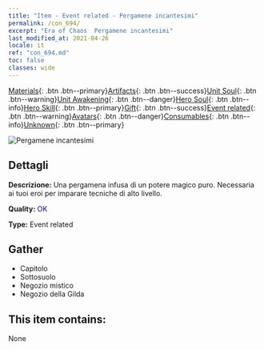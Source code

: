 ```yaml
---
title: "Item - Event related - Pergamene incantesimi"
permalink: /con_694/
excerpt: "Era of Chaos  Pergamene incantesimi"
last_modified_at: 2021-04-26
locale: it
ref: "con_694.md"
toc: false
classes: wide
---
```

 [Materials](/ItemsIT/){: .btn .btn--primary}[Artifacts](/ItemsIT/Artifacts/){: .btn .btn--success}[Unit Soul](/ItemsIT/UnitSoul/){: .btn .btn--warning}[Unit Awakening](/ItemsIT/UnitAwakening/){: .btn .btn--danger}[Hero Soul](/ItemsIT/HeroSoul/){: .btn .btn--info}[Hero Skill](/ItemsIT/HeroSkill/){: .btn .btn--primary}[Gift](/ItemsIT/Gift/){: .btn .btn--success}[Event related](/ItemsIT/Events/){: .btn .btn--warning}[Avatars](/ItemsIT/Avatars/){: .btn .btn--danger}[Consumables](/ItemsIT/Consumables/){: .btn .btn--info}[Unknown](/ItemsIT/Unknown/){: .btn .btn--primary}

 ![Pergamene incantesimi](/images/t/i_tool_3004.png)

## Dettagli
 **Descrizione:** Una pergamena infusa di un potere magico puro. Necessaria ai tuoi eroi per imparare tecniche di alto livello.

 **Quality:** <span style="color: #0000CD">OK</span>

 **Type:** Event related

## Gather

*    Capitolo 
*    Sottosuolo 
*    Negozio mistico 
*    Negozio della Gilda 

## This item contains:

  None

